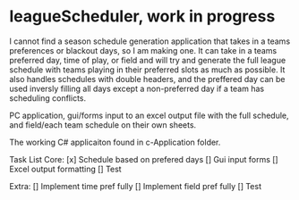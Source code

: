 # leagueScheduler, work in progress

I cannot find a season schedule generation application that takes in a teams preferences or blackout days, so I am making one. It can take in a teams preferred day, time of play, or field and will try and generate the full league schedule with teams playing in their preferred slots as much as possible. It also handles schedules with double headers, and the preffered day can be used inversly filling all days except a non-preferred day if a team has scheduling conflicts.

PC application, gui/forms input to an excel output file with the full schedule, and field/each team schedule on their own sheets.

The working C# applicaiton found in c-Application folder.

Task List Core:
[x] Schedule based on prefered days
[]  Gui input forms
[]  Excel output formatting
[]  Test

Extra:
[]  Implement time pref fully
[]  Implement field pref fully
[]  Test
